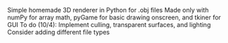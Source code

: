 Simple homemade 3D renderer in Python for .obj files
Made only with numPy for array math, pyGame for basic drawing onscreen, and tkiner for GUI
To do (10/4):
Implement culling, transparent surfaces, and lighting
Consider adding different file types
